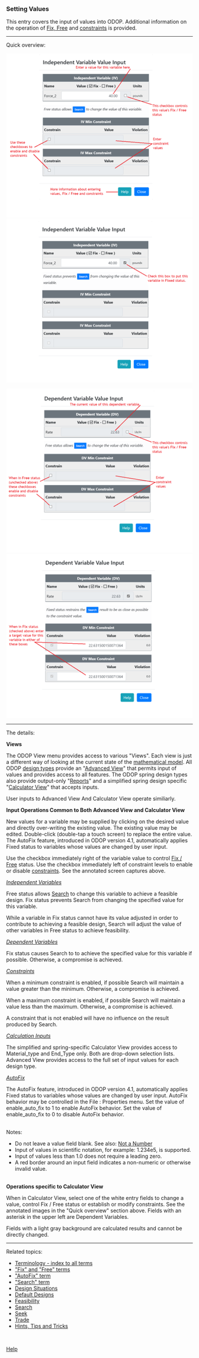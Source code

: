 ### Setting Values   

This entry covers the input of values into ODOP. 
Additional information on the operation of [Fix, Free](terminology.html#fix) and [constraints](terminology.html#constraints) is provided.   
___   

Quick overview:

![Free independent variable value input dialog box](/docs/Help/png/ValInpDlgIndepFreeNoted.png "Free independent variable value input dialog box")   
![Fixed independent variable value input dialog box](/docs/Help/png/ValInpDlgIndepFixNoted.png "Fixed independent variable value input dialog box")   

![Free dependent variable value input dialog box](/docs/Help/png/ValInpDlgDepFreeNoted.png "Free dependent variable value input dialog box")   
![Fixed dependent variable value input dialog box](/docs/Help/png/ValInpDlgDepFixNoted.png "Fixed Dependent variable value input dialog box")   

___   

The details:

**Views**

The ODOP View menu provides access to various "Views". 
Each view is just a different way of looking at the current state of the [mathematical model](terminology.html#mathModel). 
All ODOP [design types](terminology.html#designTypes) provide an "[Advanced View](menus#ViewAdvanced)" 
that permits input of values and provides access to all features.
The ODOP spring design types also provide output-only "[Reports](menus.html#ViewReports)" and 
a simplified spring design specific "[Calculator View](menus.html#ViewCalculator)" that accepts inputs.

User inputs to Advanced View And Calculator View operate similiarly.   

**Input Operations Common to Both Advanced View and Calculator View**

New values for a variable may be supplied by clicking on the desired value and directly over-writing the existing value. 
The existing value may be edited. 
Double-click (double-tap a touch screen) to replace the entire value.  
The AutoFix feature, introduced in ODOP version 4.1, 
automatically applies Fixed status to variables whose values are changed by user input. 

Use the checkbox immediately right of the variable value to control [Fix / Free](terminology.html#fix) status. 
Use the checkbox immediately left of constraint levels to enable or disable [constraints](terminology.html#constraints). 
See the annotated screen captures above. 

_[Independent Variables](terminology.html#independentVar)_

Free status allows [Search](terminology.html#search) to change this variable to achieve a feasible design. 
Fix status prevents Search from changing the specified value for this variable.  

While a variable in Fix status cannot have its value adjusted 
in order to contribute to achieving a feasible design, 
Search will adjust the value of other variables in Free status to achieve feasibility. 

_[Dependent Variables](terminology.html#dependentVar)_

Fix status causes Search to to achieve the specified value for this variable if possible.
Otherwise, a compromise is achieved.

_[Constraints](terminology.html#constraints)_

When a minimum constraint is enabled, if possible Search will maintain a value greater than the minimum.
Otherwise, a compromise is achieved.

When a maximum constraint is enabled, if possible Search will maintain a value less than the maximum.
Otherwise, a compromise is achieved.   

A constraint that is not enabled will have no influence on the result produced by Search.   

_[Calculation Inputs](terminology.html#calcInputs)_

The simplified and spring-specific Calculator View provides access to Material\_type and End\_Type only. 
Both are drop-down selection lists. 
Advanced View provides access to the full set of input values for each design type.   

_[AutoFix](terminology.html#autoFix)_

The AutoFix feature, introduced in ODOP version 4.1, 
automatically applies Fixed status to variables whose values are changed by user input.
AutoFix behavior may be controlled in the File : Properties menu. 
Set the value of enable_auto_fix to 1 to enable AutoFix behavior. 
Set the value of enable_auto_fix to 0 to disable AutoFix behavior.
 
&nbsp;   
Notes:   
 - Do not leave a value field blank.  See also: [Not a Number](htt.html#nan)
 - Input of values in scientific notation, for example: 1.234e5, is supported.
 - Input of values less than 1.0 does not require a leading zero. 
 - A red border around an input field indicates a non-numeric or otherwise invalid value.

&nbsp;   
**Operations specific to Calculator View**  

When in Calculator View, select one of the white entry fields to change a value, 
control Fix / Free status or establish or modify constraints.
See the annotated images in the "Quick overview" section above. 
Fields with an asterisk in the upper left are Dependent Variables. 
  
Fields with a light gray background are calculated results and cannot be directly changed.   
 
___   


Related topics:

* [Terminology - index to all terms](terminology.html)
* ["Fix" and "Free" terms](terminology.html#fix)
* ["AutoFix" term](terminology.html#autoFix)
* ["Search" term](terminology.html#search)
* [Design Situations](designSituations.html)
* [Default Designs](defaultDesigns.html)
* [Feasibility](feasibility.html)
* [Search](search.html)
* [Seek](seek.html)
* [Trade](trade.html)
* [Hints, Tips and Tricks](/docs/Help/htt.html)   

 
&nbsp;   

[Help](/docs/Help)
